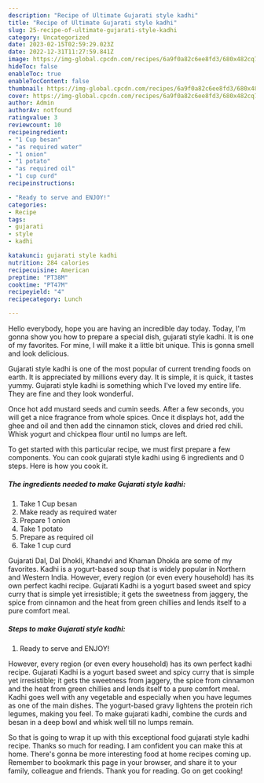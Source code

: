 ```yaml
---
description: "Recipe of Ultimate Gujarati style kadhi"
title: "Recipe of Ultimate Gujarati style kadhi"
slug: 25-recipe-of-ultimate-gujarati-style-kadhi
category: Uncategorized
date: 2023-02-15T02:59:29.023Z
date: 2022-12-31T11:27:59.841Z
image: https://img-global.cpcdn.com/recipes/6a9f0a82c6ee8fd3/680x482cq70/gujarati-style-kadhi-recipe-main-photo.jpg
hideToc: false
enableToc: true
enableTocContent: false
thumbnail: https://img-global.cpcdn.com/recipes/6a9f0a82c6ee8fd3/680x482cq70/gujarati-style-kadhi-recipe-main-photo.jpg
cover: https://img-global.cpcdn.com/recipes/6a9f0a82c6ee8fd3/680x482cq70/gujarati-style-kadhi-recipe-main-photo.jpg
author: Admin
authorAv: notfound
ratingvalue: 3
reviewcount: 10
recipeingredient:
- "1 Cup besan"
- "as required water"
- "1 onion"
- "1 potato"
- "as required oil"
- "1 cup curd"
recipeinstructions:

- "Ready to serve and ENJOY!"
categories:
- Recipe
tags:
- gujarati
- style
- kadhi

katakunci: gujarati style kadhi 
nutrition: 284 calories
recipecuisine: American
preptime: "PT38M"
cooktime: "PT47M"
recipeyield: "4"
recipecategory: Lunch

---
```



Hello everybody, hope you are having an incredible day today. Today, I'm gonna show you how to prepare a special dish, gujarati style kadhi. It is one of my favorites. For mine, I will make it a little bit unique. This is gonna smell and look delicious.

Gujarati style kadhi is one of the most popular of current trending foods on earth. It is appreciated by millions every day. It is simple, it is quick, it tastes yummy. Gujarati style kadhi is something which I've loved my entire life. They are fine and they look wonderful.

Once hot add mustard seeds and cumin seeds. After a few seconds, you will get a nice fragrance from whole spices. Once it displays hot, add the ghee and oil and then add the cinnamon stick, cloves and dried red chili. Whisk yogurt and chickpea flour until no lumps are left.


To get started with this particular recipe, we must first prepare a few components. You can cook gujarati style kadhi using 6 ingredients and 0 steps. Here is how you cook it.

<!--inarticleads1-->

##### The ingredients needed to make Gujarati style kadhi:

1. Take 1 Cup besan
1. Make ready as required water
1. Prepare 1 onion
1. Take 1 potato
1. Prepare as required oil
1. Take 1 cup curd


Gujarati Dal, Dal Dhokli, Khandvi and Khaman Dhokla are some of my favorites. Kadhi is a yogurt-based soup that is widely popular in Northern and Western India. However, every region (or even every household) has its own perfect kadhi recipe. Gujarati Kadhi is a yogurt based sweet and spicy curry that is simple yet irresistible; it gets the sweetness from jaggery, the spice from cinnamon and the heat from green chillies and lends itself to a pure comfort meal. 

<!--inarticleads2-->

##### Steps to make Gujarati style kadhi:


1. Ready to serve and ENJOY!

However, every region (or even every household) has its own perfect kadhi recipe. Gujarati Kadhi is a yogurt based sweet and spicy curry that is simple yet irresistible; it gets the sweetness from jaggery, the spice from cinnamon and the heat from green chillies and lends itself to a pure comfort meal. Kadhi goes well with any vegetable and especially when you have legumes as one of the main dishes. The yogurt-based gravy lightens the protein rich legumes, making you feel. To make gujarati kadhi, combine the curds and besan in a deep bowl and whisk well till no lumps remain. 

So that is going to wrap it up with this exceptional food gujarati style kadhi recipe. Thanks so much for reading. I am confident you can make this at home. There's gonna be more interesting food at home recipes coming up. Remember to bookmark this page in your browser, and share it to your family, colleague and friends. Thank you for reading. Go on get cooking!
